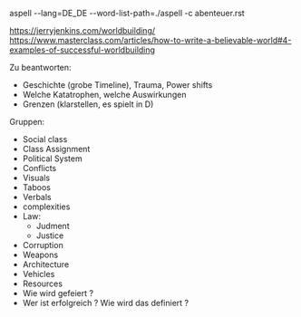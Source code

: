 aspell --lang=DE_DE --word-list-path=./aspell -c abenteuer.rst

https://jerryjenkins.com/worldbuilding/
https://www.masterclass.com/articles/how-to-write-a-believable-world#4-examples-of-successful-worldbuilding

Zu beantworten:

* Geschichte (grobe Timeline), Trauma, Power shifts
* Welche Katatrophen, welche Auswirkungen
* Grenzen (klarstellen, es spielt in D)

Gruppen:

* Social class
* Class Assignment
* Political System
* Conflicts
* Visuals
* Taboos
* Verbals
* complexities
* Law:
  * Judment
  * Justice
* Corruption
* Weapons
* Architecture
* Vehicles
* Resources
* Wie wird gefeiert ?
* Wer ist erfolgreich ? Wie wird das definiert ?